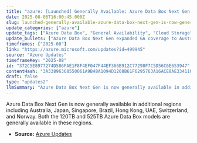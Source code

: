 ```yaml
---
title: "azure: [Launched] Generally Available: Azure Data Box Next Gen is now generally available in additional regions"
date: 2025-08-06T16:00:45.000Z
slug: launched-generally-available-azure-data-box-next-gen-is-now-generally-available-in-additional-regions
update_categories: ["azure"]
update_tags: ["Azure Data Box", "General Availability", "Cloud Storage", "Data Transfer", "Regional Expansion"]
update_bullets: ["Azure Data Box Next Gen expanded GA coverage to Australia, Japan, Singapore, Brazil, Hong Kong, UAE, Switzerland, and Norway.", "Both 120TB and 525TB Azure Data Box models are now generally available in these new regions."]
timeframes: ["2025-08"]
link: "https://azure.microsoft.com/updates?id=499945"
source: "Azure Updates"
timeframeKey: "2025-08"
id: "372C5E8977274D586FAE1F8F4EF047F44EF366B912C77298F7C5D56C6E653947"
contentHash: "3A33896368550061A9B48A1094D1208B61F6295763A16ACE8AE334110F07D4FA"
draft: false
type: "updates2"
llmSummary: "Azure Data Box Next Gen is now generally available in additional regions including Australia, Japan, Singapore, Brazil, Hong Kong, UAE, Switzerland, and Norway. Both the 120TB and 525TB Azure Data Box models are generally available in these regions."
---
```


Azure Data Box Next Gen is now generally available in additional regions including Australia, Japan, Singapore, Brazil, Hong Kong, UAE, Switzerland, and Norway. Both the 120TB and 525TB Azure Data Box models are generally available in these regions.

- **Source:** [Azure Updates](https://azure.microsoft.com/updates?id=499945)
